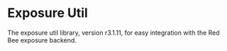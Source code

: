 # Exposure Util

The exposure util library, version r3.1.11, for easy integration with the Red Bee exposure backend.